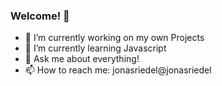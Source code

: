 ### Welcome! 👋

- 🔭 I’m currently working on my own Projects
- 🌱 I’m currently learning Javascript
- 💬 Ask me about everything!
- 📫 How to reach me: jonasriedel@jonasriedel

